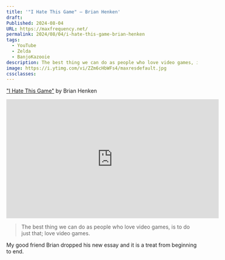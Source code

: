```yaml
---
title: '"I Hate This Game" – Brian Henken'
draft: 
Published: 2024-08-04
URL: https://maxfrequency.net/
permalink: 2024/08/04/i-hate-this-game-brian-henken
tags:
  - YouTube
  - Zelda
  - BanjoKazooie
description: The best thing we can do as people who love video games, is to do just that; love video games.
image: https://i.ytimg.com/vi/ZZm6cHbWFs4/maxresdefault.jpg
cssclasses:
---
```

["I Hate This Game"](https://youtube.com/watch?v=ZZm6cHbWFs4) by Brian Henken

<div class=iframe-container>
<iframe width="560" height="315" src="https://www.youtube-nocookie.com/embed/ZZm6cHbWFs4?si=qr0NF-hGUrVKAYzR" title="YouTube video player" frameborder="0" allow="accelerometer; autoplay; clipboard-write; encrypted-media; gyroscope; picture-in-picture; web-share" referrerpolicy="strict-origin-when-cross-origin" allowfullscreen></iframe>
</div>

> The best thing we can do as people who love video games, is to do just that; love video games.

My good friend Brian dropped his new essay and it is a treat from beginning to end. 
